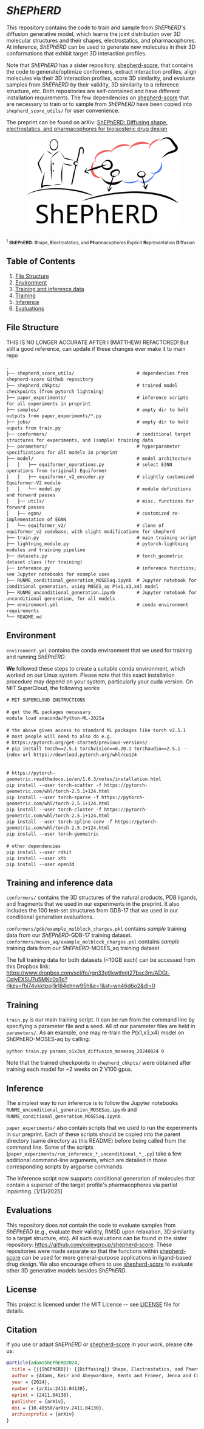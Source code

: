 # *ShEPhERD*
This repository contains the code to train and sample from *ShEPhERD*'s diffusion generative model, which learns the joint distribution over 3D molecular structures and their shapes, electrostatics, and pharmacophores. At inference, *ShEPhERD* can be used to generate new molecules in their 3D conformations that exhibit target 3D interaction profiles.

Note that *ShEPhERD* has a sister repository, [shepherd-score](https://github.com/coleygroup/shepherd-score), that contains the code to generate/optimize conformers, extract interaction profiles, align molecules via their 3D interaction profiles, score 3D similarity, and evaluate samples from *ShEPhERD* by their validity, 3D similarity to a reference structure, etc. Both repositories are self-contained and have different installation requirements. The few dependencies on [shepherd-score](https://github.com/coleygroup/shepherd-score) that are necessary to train or to sample from *ShEPhERD* have been copied into `shepherd_score_utils/` for user convenience.

The preprint can be found on arXiv: [ShEPhERD: Diffusing shape, electrostatics, and pharmacophores for bioisosteric drug design](https://arxiv.org/abs/2411.04130)

<p align="center">
  <img width="400" src="./docs/images/shepherd_logo.svg">
</p>

<sub><sup>1</sup> **ShEPhERD**: **S**hape, **E**lectrostatics, and **Ph**armacophores **E**xplicit **R**epresentation **D**iffusion</sub>

## Table of Contents
1. [File Structure](##file-structure)
2. [Environment](##environment)
3. [Training and inference data](##training-and-inference-data)
4. [Training](##training)
5. [Inference](##inference)
6. [Evaluations](##evaluations)

## File Structure

THIS IS NO LONGER ACCURATE AFTER I (MATTHEW) REFACTORED! But still a good reference, can update if these changes ever make it to main repo

```
.
├── shepherd_score_utils/                       # dependencies from shepherd-score Github repository
├── shepherd_chkpts/                            # trained model checkpoints (from pytorch lightning)
├── paper_experiments/                          # inference scripts for all experiments in preprint
├── samples/                                    # empty dir to hold outputs from paper_experiments/*.py
├── jobs/                                       # empty dir to hold ouputs from train.py
├── conformers/                                 # conditional target structures for experiments, and (sample) training data
├── parameters/                                 # hyperparameter specifications for all models in preprint
├── model/                                      # model architecture
│   │   ├── equiformer_operations.py            # select E3NN operations from (original) Equiformer
│   │   ├── equiformer_v2_encoder.py            # slightly customized Equiformer-V2 module
│   │   └── model.py                            # module definitions and forward passes
│   ├── utils/                                  # misc. functions for forward passes
│   ├── egnn/                                   # customized re-implementation of EGNN
│   └── equiformer_v2/                          # clone of equiformer_v2 codebase, with slight modifications for shepherd
├── train.py                                    # main training script
├── lightning_module.py                         # pytorch-lightning modules and training pipeline
├── datasets.py                                 # torch_geometric dataset class (for training)
├── inference.py                                # inference functions; see Jupyter notebooks for example uses
├── RUNME_conditional_generation_MOSESaq.ipynb  # Jupyter notebook for conditional generation, using MOSES_aq P(x1,x3,x4) model
├── RUNME_unconditional_generation.ipynb        # Jupyter notebook for unconditional generation, for all models
├── environment.yml                             # conda environment requirements
└── README.md
```


## Environment

`environment.yml` contains the conda environment that we used for training and running *ShEPhERD*. 

**We** followed these steps to create a suitable conda environment, which worked on our Linux system. Please note that this exact installation procedure may depend on your system, particularly your cuda version. On MIT SuperCloud, the following works:

```
# MIT SUPERCLOUD INSTRUCTIONS

# get the ML packages necessary
module load anaconda/Python-ML-2025a

# the above gives access to standard ML packages like torch v2.5.1
# most people will need to also do e.g.
# https://pytorch.org/get-started/previous-versions/
# pip install torch==2.5.1 torchvision==0.20.1 torchaudio==2.5.1 --index-url https://download.pytorch.org/whl/cu124


# https://pytorch-geometric.readthedocs.io/en/1.6.3/notes/installation.html
pip install --user torch-scatter -f https://pytorch-geometric.com/whl/torch-2.5.1+124.html
pip install --user torch-sparse -f https://pytorch-geometric.com/whl/torch-2.5.1+124.html
pip install --user torch-cluster -f https://pytorch-geometric.com/whl/torch-2.5.1+124.html
pip install --user torch-spline-conv -f https://pytorch-geometric.com/whl/torch-2.5.1+124.html
pip install --user torch-geometric

# other dependencies
pip install --user rdkit
pip install --user xtb
pip install --user open3d
```


## Training and inference data
`conformers/` contains the 3D structures of the natural products, PDB ligands, and fragments that we used in our experiments in the preprint. It also includes the 100 test-set structures from GDB-17 that we used in our conditional generation evaluations. 

`conformers/gdb/example_molblock_charges.pkl` contains *sample* training data from our *ShEPhERD*-GDB-17 training dataset.
`conformers/moses_aq/example_molblock_charges.pkl` contains *sample* training data from our *ShEPhERD*-MOSES_aq training dataset.

The full training data for both datasets (<10GB each) can be accessed from this Dropbox link: https://www.dropbox.com/scl/fo/rgn33g9kwthnjt27bsc3m/ADGt-CplyEXSU7u5MKc0aTo?rlkey=fhi74vkktpoj1irl84ehnw95h&e=1&st=wn46d6o2&dl=0


## Training
`train.py` is our main training script. It can be run from the command line by specifying a parameter file and a seed. All of our parameter files are held in `parameters/`. As an example, one may re-train the P(x1,x3,x4) model on ShEPhERD-MOSES-aq by calling:

`python train.py params_x1x3x4_diffusion_mosesaq_20240824 0`

Note that the trained checkpoints in `shepherd_chkpts/` were obtained after training each model for ~2 weeks on 2 V100 gpus.


## Inference

The simplest way to run inference is to follow the Jupyter notebooks `RUNME_unconditional_generation_MOSESaq.ipynb` and `RUNME_conditional_generation_MOSESaq.ipynb`. 

`paper_experiments/` also contain scripts that we used to run the experiments in our preprint. Each of these scripts should be copied into the parent directory (same directory as this README) before being called from the command line. Some of the scripts (`paper_experiments/run_inference_*_unconditional_*_.py`) take a few additional command-line arguments, which are detailed in those corresponding scripts by argparse commands.

The inference script now supports conditional generation of molecules that contain a superset of the target profile's pharmacophores via partial inpainting. [1/13/2025]


## Evaluations

This repository does *not* contain the code to evaluate samples from *ShEPhERD* (e.g., evaluate their validity, RMSD upon relaxation, 3D similarity to a target structure, etc). All such evaluations can be found in the sister repository: https://github.com/coleygroup/shepherd-score. These repositories were made separate so that the functions within [shepherd-score](https://github.com/coleygroup/shepherd-score) can be used for more general-purpose applications in ligand-based drug design. We also encourage others to use [shepherd-score](https://github.com/coleygroup/shepherd-score) to evaluate other 3D generative models besides *ShEPhERD*.


## License

This project is licensed under the MIT License -- see [LICENSE](./LICENSE) file for details.

## Citation
If you use or adapt *ShEPhERD* or [shepherd-score](https://github.com/coleygroup/shepherd-score) in your work, please cite us:

```bibtex
@article{adamsShEPhERD2024,
  title = {{{ShEPhERD}}: {{Diffusing}} Shape, Electrostatics, and Pharmacophores for Bioisosteric Drug Design},
  author = {Adams, Keir and Abeywardane, Kento and Fromer, Jenna and Coley, Connor W.},
  year = {2024},
  number = {arXiv:2411.04130},
  eprint = {2411.04130},
  publisher = {arXiv},
  doi = {10.48550/arXiv.2411.04130},
  archiveprefix = {arXiv}
}
```
